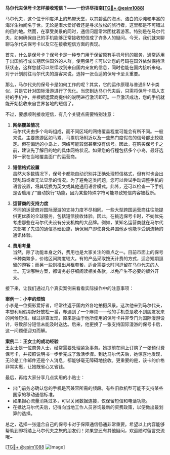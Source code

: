 **马尔代夫保号卡怎样接收短信？——一份详尽指南[[TG💪+ @esim1088](https://t.me/s/esim1088)]**

马尔代夫，这个位于印度洋上的热带天堂，以其碧蓝的海水、洁白的沙滩和丰富的海洋生物闻名于世。无论是潜水爱好者还是寻求放松的旅行者，这里都是不可错过的目的地。然而，在享受美景的同时，通信问题常常困扰着游客。特别是在马尔代夫，如何确保自己的手机能够正常接收短信成了许多人的疑问。今天，我们就来聊聊马尔代夫保号卡以及它在接收短信方面的表现。

首先，什么是保号卡？保号卡是一种专门用于保留原有手机号码的服务，通常适用于出国旅行或长期居住国外的人群。使用保号卡可以让您的号码在国外依然保持活跃状态，这样您就可以继续收到来自国内亲友的信息，同时也能在国内接听来电。对于计划前往马尔代夫的游客来说，选择一张合适的保号卡至关重要。

那么，马尔代夫的保号卡是如何工作的呢？其实，它的运作原理与普通SIM卡类似，只是它针对国际漫游进行了优化。当您到达马尔代夫后，只需将保号卡插入支持的手机中，并根据运营商提供的说明进行激活即可。一旦激活成功，您的手机就能开始接收来自世界各地的短信了。

不过，要想顺利接收短信，有几个关键点需要特别注意：

1. **网络覆盖情况**  
马尔代夫由多个岛屿组成，而不同区域的网络覆盖程度可能会有所不同。一般来说，主要旅游区如马累、马累机场附近以及一些热门度假岛的信号都比较稳定。但在偏远的小岛上，网络可能较弱甚至没有信号。因此，在购买保号卡之前，建议先了解目的地的具体网络状况。如果您的行程包括多个小岛，最好选择一家在当地覆盖面广的运营商。

2. **短信格式设置**  
虽然大多数情况下，保号卡都能自动识别并正确处理短信格式，但有时也会出现乱码或者无法显示的情况。为了避免这类问题，您可以尝试手动调整手机的语言设置，将其切换为英文或其他通用语言模式。此外，还可以检查一下手机是否启用了“自动换行”功能，因为某些特殊字符可能导致短信内容被截断。

3. **运营商的支持力度**  
不同的运营商对国际漫游的支持力度不尽相同。一些大型跨国运营商往往能提供更优质的全球服务，包括短信接收体验。因此，在挑选保号卡时，不妨优先考虑那些在马尔代夫设有分支机构的大品牌。例如，某知名运营商就在马尔代夫部署了先进的通信基础设施，确保用户即使身处异国他乡也能享受到流畅的通讯体验。

4. **费用考量**  
当然，除了功能本身之外，费用也是大家关注的重点之一。目前市面上的保号卡种类繁多，价格区间跨度较大。有的产品采取按天计费的方式，适合短期逗留的游客；而另一些则推出月租套餐，适合需要长时间逗留在马尔代夫的人士。无论哪种方案，都请务必仔细阅读相关条款，以免产生不必要的额外开支。

接下来，让我们通过几个真实案例来看看实际操作中的注意事项：

**案例一：小李的烦恼**  
小李是一位摄影爱好者，经常往返于国内外各地拍摄风景。这次他来到马尔代夫，本想利用假期好好放松一番，却遇到了一个麻烦——他的手机总是收不到朋友发来的问候短信。经过排查发现，原来是由于他所使用的保号卡并非专门为国际漫游设计，导致部分短信未能及时送达。后来，他更换了一张支持国际漫游的保号卡后，这一问题便迎刃而解。

**案例二：王女士的成功经验**  
王女士是一位商务人士，经常需要处理紧急事务。她提前在网上订购了一张预付费保号卡，并按照说明书一步步完成了激活步骤。到达马尔代夫后，她惊喜地发现，无论是工作邮件还是个人消息，都能够毫无障碍地接收。更重要的是，该卡的价格非常实惠，让她既省心又省钱。

最后，再给大家分享几点实用的小贴士：

- 出门前务必确认您的手机是否兼容所需的频段。有些旧款机型可能不支持某些国家的移动通信标准。
- 如果担心流量消耗过多，可以关闭数据连接，仅保留短信和电话功能。
- 在抵达马尔代夫后，记得向当地工作人员咨询最新的资费政策，以便做出最划算的选择。

总之，选择一张适合自己的保号卡对于保障通信畅通非常重要。希望以上内容能够帮助到即将踏上马尔代夫之旅的朋友们！如果您还有其他疑问，欢迎随时留言交流哦~

[[TG💪+ @esim1088](https://t.me/s/esim1088) ![Image](https://i.postimg.cc/4NQfJmqS/Snipaste-2025-05-13-00-14-12.png)]